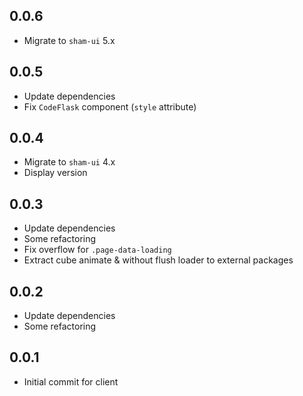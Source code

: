 ## 0.0.6
* Migrate to `sham-ui` 5.x

## 0.0.5
* Update dependencies
* Fix `CodeFlask` component (`style` attribute)

## 0.0.4
* Migrate to `sham-ui` 4.x
* Display version

## 0.0.3
* Update dependencies
* Some refactoring 
* Fix overflow for `.page-data-loading`
* Extract cube animate & without flush loader to external packages

## 0.0.2
* Update dependencies
* Some refactoring 

## 0.0.1 
* Initial commit for client
